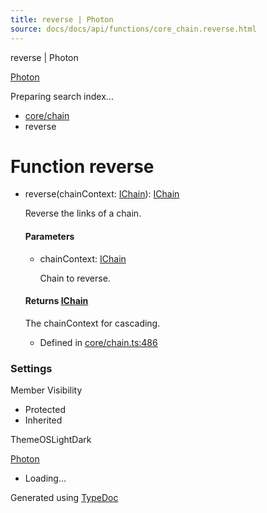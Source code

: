 ```yaml
---
title: reverse | Photon
source: docs/docs/api/functions/core_chain.reverse.html
---
```


reverse | Photon

[Photon](../index.html)




Preparing search index...

* [core/chain](../modules/core_chain.html)
* reverse

# Function reverse

* reverse(chainContext: [IChain](../interfaces/core_maker.IChain.html)): [IChain](../interfaces/core_maker.IChain.html)

  Reverse the links of a chain.

  #### Parameters

  + chainContext: [IChain](../interfaces/core_maker.IChain.html)

    Chain to reverse.

  #### Returns [IChain](../interfaces/core_maker.IChain.html)

  The chainContext for cascading.

  + Defined in [core/chain.ts:486](https://github.com/mwhite454/photon/blob/main/packages/photon/src/core/chain.ts#L486)

### Settings

Member Visibility

* Protected
* Inherited

ThemeOSLightDark

[Photon](../index.html)

* Loading...

Generated using [TypeDoc](https://typedoc.org/)
